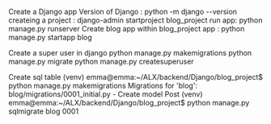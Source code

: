 Create a Django app
Version of Django : python -m django --version
createing a project : django-admin startproject blog_project
run app: python manage.py runserver
Create blog app within blog_project app : python manage.py startapp blog


Create a super user in django
python manage.py makemigrations
python manage.py migrate
python manage.py createsuperuser

Create sql table
(venv) emma@emma:~/ALX/backend/Django/blog_project$ python manage.py makemigrations
    Migrations for 'blog':
    blog/migrations/0001_initial.py
        - Create model Post
(venv) emma@emma:~/ALX/backend/Django/blog_project$ python manage.py sqlmigrate blog 0001